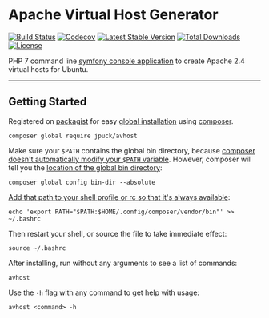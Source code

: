 # Apache Virtual Host Generator

[![Build Status][12]][11]
[![Codecov][16]][14]
[![Latest Stable Version][7]][6]
[![Total Downloads][8]][6]
[![License][9]][6]

PHP 7 command line [symfony console application][1] to create Apache 2.4 virtual
hosts for Ubuntu.

----------

## Getting Started

Registered on [packagist][6] for easy [global installation][12]
using [composer][5].

    composer global require jpuck/avhost

Make sure your `$PATH` contains the global bin directory,
because [composer doesn't automatically modify your `$PATH` variable][13].
However, composer will tell you the [location of the global bin directory][12]:

    composer global config bin-dir --absolute

[Add that path to your shell profile or rc so that it's always available][14]:

    echo 'export PATH="$PATH:$HOME/.config/composer/vendor/bin"' >> ~/.bashrc

Then restart your shell, or source the file to take immediate effect:

    source ~/.bashrc

After installing, run without any arguments to see a list of commands:

    avhost

Use the `-h` flag with any command to get help with usage:

    avhost <command> -h

[1]:http://symfony.com/doc/current/components/console.html
[4]:https://github.com/jpuck/avhost/issues
[5]:https://getcomposer.org/
[6]:https://packagist.org/packages/jpuck/avhost
[7]:https://poser.pugx.org/jpuck/avhost/v/stable
[8]:https://poser.pugx.org/jpuck/avhost/downloads
[9]:https://poser.pugx.org/jpuck/avhost/license
[11]:https://travis-ci.org/jpuck/avhost
[12]:https://travis-ci.org/jpuck/avhost.svg?branch=master
[13]:https://github.com/composer/composer/issues/4072
[14]:https://codecov.io/gh/jpuck/avhost/branch/master
[16]:https://img.shields.io/codecov/c/github/jpuck/avhost/master.svg
